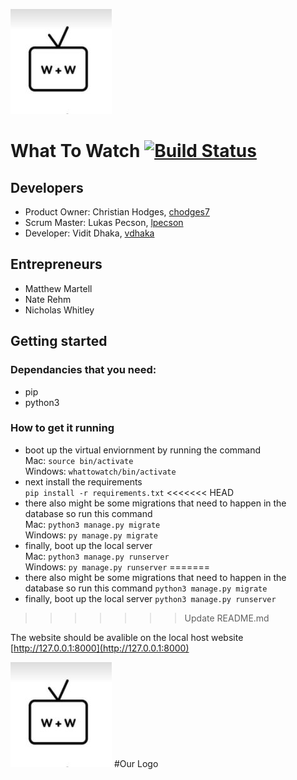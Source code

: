 ![logo](https://github.com/ChicoState/WhatToWatch/blob/master/Logo.JPG) 
# What To Watch [![Build Status](https://travis-ci.com/chodges7/WhatToWatch.svg?branch=master)](https://travis-ci.com/chodges7/WhatToWatch)

## Developers
* Product Owner: Christian Hodges, [chodges7](https://github.com/chodges7)
* Scrum Master: Lukas Pecson, [lpecson](https://github.com/lpecson)
* Developer: Vidit Dhaka, [vdhaka](https://github.com/vdhaka)

## Entrepreneurs
* Matthew Martell
* Nate Rehm
* Nicholas Whitley

## Getting started
### Dependancies that you need:
* pip
* python3

### How to get it running
* boot up the virtual enviornment by running the command  
Mac: ```source bin/activate```  
Windows: ```whattowatch/bin/activate```  
* next install the requirements  
```pip install -r requirements.txt```
<<<<<<< HEAD
* there also might be some migrations that need to happen in the database so run this command  
Mac: ```python3 manage.py migrate```  
Windows: ```py manage.py migrate```  
* finally, boot up the local server  
Mac: ```python3 manage.py runserver```  
Windows: ```py manage.py runserver```
=======
* there also might be some migrations that need to happen in the database so run this command
```python3 manage.py migrate```
* finally, boot up the local server
```python3 manage.py runserver```
>>>>>>> Update README.md

The website should be avalible on the local host website [http://127.0.0.1:8000](http://127.0.0.1:8000)

![logo](https://github.com/ChicoState/WhatToWatch/blob/master/Logo.JPG)
#Our Logo